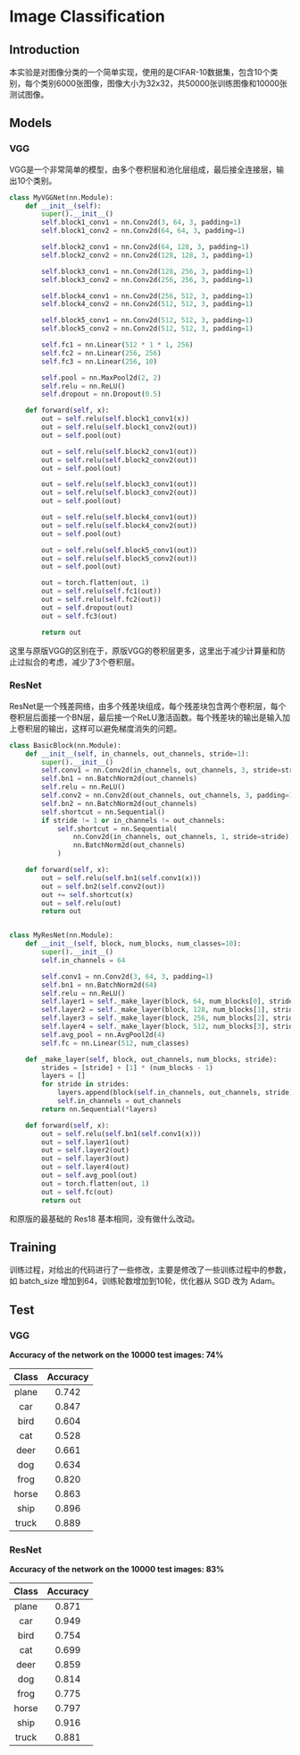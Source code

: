 # Image Classification

## Introduction

本实验是对图像分类的一个简单实现，使用的是CIFAR-10数据集，包含10个类别，每个类别6000张图像，图像大小为32x32，共50000张训练图像和10000张测试图像。

## Models

### VGG

VGG是一个非常简单的模型，由多个卷积层和池化层组成，最后接全连接层，输出10个类别。

```python
class MyVGGNet(nn.Module):
    def __init__(self):
        super().__init__()
        self.block1_conv1 = nn.Conv2d(3, 64, 3, padding=1)
        self.block1_conv2 = nn.Conv2d(64, 64, 3, padding=1)

        self.block2_conv1 = nn.Conv2d(64, 128, 3, padding=1)
        self.block2_conv2 = nn.Conv2d(128, 128, 3, padding=1)

        self.block3_conv1 = nn.Conv2d(128, 256, 3, padding=1)
        self.block3_conv2 = nn.Conv2d(256, 256, 3, padding=1)

        self.block4_conv1 = nn.Conv2d(256, 512, 3, padding=1)
        self.block4_conv2 = nn.Conv2d(512, 512, 3, padding=1)

        self.block5_conv1 = nn.Conv2d(512, 512, 3, padding=1)
        self.block5_conv2 = nn.Conv2d(512, 512, 3, padding=1)

        self.fc1 = nn.Linear(512 * 1 * 1, 256)
        self.fc2 = nn.Linear(256, 256)
        self.fc3 = nn.Linear(256, 10)

        self.pool = nn.MaxPool2d(2, 2)
        self.relu = nn.ReLU()
        self.dropout = nn.Dropout(0.5)

    def forward(self, x):
        out = self.relu(self.block1_conv1(x))
        out = self.relu(self.block1_conv2(out))
        out = self.pool(out)

        out = self.relu(self.block2_conv1(out))
        out = self.relu(self.block2_conv2(out))
        out = self.pool(out)

        out = self.relu(self.block3_conv1(out))
        out = self.relu(self.block3_conv2(out))
        out = self.pool(out)

        out = self.relu(self.block4_conv1(out))
        out = self.relu(self.block4_conv2(out))
        out = self.pool(out)

        out = self.relu(self.block5_conv1(out))
        out = self.relu(self.block5_conv2(out))
        out = self.pool(out)

        out = torch.flatten(out, 1)
        out = self.relu(self.fc1(out))
        out = self.relu(self.fc2(out))
        out = self.dropout(out)
        out = self.fc3(out)

        return out
```

这里与原版VGG的区别在于，原版VGG的卷积层更多，这里出于减少计算量和防止过拟合的考虑，减少了3个卷积层。

### ResNet

ResNet是一个残差网络，由多个残差块组成，每个残差块包含两个卷积层，每个卷积层后面接一个BN层，最后接一个ReLU激活函数。每个残差块的输出是输入加上卷积层的输出，这样可以避免梯度消失的问题。

```python
class BasicBlock(nn.Module):
    def __init__(self, in_channels, out_channels, stride=1):
        super().__init__()
        self.conv1 = nn.Conv2d(in_channels, out_channels, 3, stride=stride, padding=1)
        self.bn1 = nn.BatchNorm2d(out_channels)
        self.relu = nn.ReLU()
        self.conv2 = nn.Conv2d(out_channels, out_channels, 3, padding=1)
        self.bn2 = nn.BatchNorm2d(out_channels)
        self.shortcut = nn.Sequential()
        if stride != 1 or in_channels != out_channels:
            self.shortcut = nn.Sequential(
                nn.Conv2d(in_channels, out_channels, 1, stride=stride),
                nn.BatchNorm2d(out_channels)
            )

    def forward(self, x):
        out = self.relu(self.bn1(self.conv1(x)))
        out = self.bn2(self.conv2(out))
        out += self.shortcut(x)
        out = self.relu(out)
        return out


class MyResNet(nn.Module):
    def __init__(self, block, num_blocks, num_classes=10):
        super().__init__()
        self.in_channels = 64

        self.conv1 = nn.Conv2d(3, 64, 3, padding=1)
        self.bn1 = nn.BatchNorm2d(64)
        self.relu = nn.ReLU()
        self.layer1 = self._make_layer(block, 64, num_blocks[0], stride=1)
        self.layer2 = self._make_layer(block, 128, num_blocks[1], stride=2)
        self.layer3 = self._make_layer(block, 256, num_blocks[2], stride=2)
        self.layer4 = self._make_layer(block, 512, num_blocks[3], stride=2)
        self.avg_pool = nn.AvgPool2d(4)
        self.fc = nn.Linear(512, num_classes)

    def _make_layer(self, block, out_channels, num_blocks, stride):
        strides = [stride] + [1] * (num_blocks - 1)
        layers = []
        for stride in strides:
            layers.append(block(self.in_channels, out_channels, stride))
            self.in_channels = out_channels
        return nn.Sequential(*layers)

    def forward(self, x):
        out = self.relu(self.bn1(self.conv1(x)))
        out = self.layer1(out)
        out = self.layer2(out)
        out = self.layer3(out)
        out = self.layer4(out)
        out = self.avg_pool(out)
        out = torch.flatten(out, 1)
        out = self.fc(out)
        return out
```

和原版的最基础的 Res18 基本相同，没有做什么改动。

## Training

训练过程，对给出的代码进行了一些修改，主要是修改了一些训练过程中的参数，如 batch_size 增加到64，训练轮数增加到10轮，优化器从
SGD 改为 Adam。

## Test

### VGG

**Accuracy of the network on the 10000 test images: 74%**

| Class | Accuracy |
|:-----:|:--------:|
| plane |  0.742   |
|  car  |  0.847   |
| bird  |  0.604   |
|  cat  |  0.528   |
| deer  |  0.661   |
|  dog  |  0.634   |
| frog  |  0.820   |
| horse |  0.863   |
| ship  |  0.896   |
| truck |  0.889   |

### ResNet

**Accuracy of the network on the 10000 test images: 83%**

| Class | Accuracy |
|:-----:|:--------:|
| plane |  0.871   |
|  car  |  0.949   |
| bird  |  0.754   |
|  cat  |  0.699   |
| deer  |  0.859   |
|  dog  |  0.814   |
| frog  |  0.775   |
| horse |  0.797   |
| ship  |  0.916   |
| truck |  0.881   |
